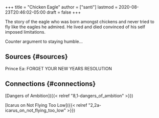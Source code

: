 +++
title = "Chicken Eagle"
author = ["santi"]
lastmod = 2020-08-23T20:46:02-05:00
draft = false
+++

The story of the eagle who was born amongst chickens and never tried to fly like the eagles he admired. He lived and died convinced of his self imposed limitations.

Counter argument to staying humble...


## Sources {#sources}

Prince Ea: FORGET YOUR NEW YEARS RESOLUTION


## Connections {#connections}

[Dangers of Ambition]({{< relref "8,1-dangers_of_ambition" >}})

[Icarus on Not Flying Too Low]({{< relref "2,2a-icarus_on_not_flying_too_low" >}})
